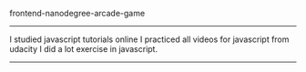 frontend-nanodegree-arcade-game
*************************************************

I studied javascript tutorials online 
I practiced all videos for javascript from udacity
I did a lot exercise in javascript. 

*****************************************************
